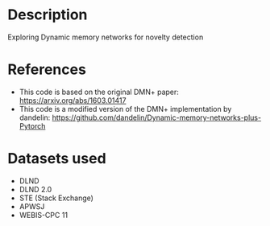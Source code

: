 # Description
Exploring Dynamic memory networks for novelty detection

# References
* This code is based on the original DMN+ paper: https://arxiv.org/abs/1603.01417
* This code is a modified version of the DMN+ implementation by dandelin: https://github.com/dandelin/Dynamic-memory-networks-plus-Pytorch

# Datasets used
* DLND
* DLND 2.0
* STE (Stack Exchange)
* APWSJ
* WEBIS-CPC 11
